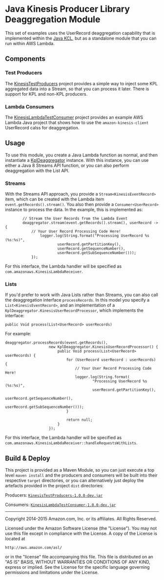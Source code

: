 # Java Kinesis Producer Library Deaggregation Module

This set of examples uses the UserRecord deaggregation capability that is implemented within the [Java KCL](https://github.com/awslabs/amazon-kinesis-client), but as a standalone module that you can run within AWS Lambda. 

## Components

### Test Producers

The [KinesisTestProducers](KinesisTestProducers) project provides a simple way to inject some KPL aggregated data into a Stream, so that you can process it later. There is support for KPL and non-KPL producers.

### Lambda Consumers

The [KinesisLambdaTestConsumer](KinesisLambdaTestConsumer) project provides an example AWS Lambda Java project that shows how to use the `amazon-kinesis-client` UserRecord calss for deaggregation.

## Usage

To use this module, you create a Java Lambda function as normal, and then instantiate a [KplDeaggregator](KinesisLambdaTestConsumer/src/main/java/com/amazonaws/KplDeaggregator.java) instance. With this instance, you can use either a Java 8 Streams API function, or you can also perform deaggregation with the List API.

### Streams

With the Streams API approach, you provide a `Stream<KinesisEventRecord>` item, which can be created with the Lambda item `event.getRecords().stream()`. You also then provide a `Consumer<UserRecord>` instance to process the data. In the example, this is implemented as:


```
		// Stream the User Records from the Lambda Event
		deaggregator.stream(event.getRecords().stream(), userRecord -> {
			// Your User Record Processing Code Here!
				logger.log(String.format("Processing UserRecord %s (%s:%s)",
						userRecord.getPartitionKey(),
						userRecord.getSequenceNumber(),
						userRecord.getSubSequenceNumber()));
			});
```

For this interface, the Lambda handler will be specified as `com.amazonaws.KinesisLambdaReceiver`.

### Lists

If you'd prefer to work with Java Lists rather than Streams, you can also call the deaggregation interface `processRecords`. In this model you specify a `List<KinesisEventRecord>`, and an implementation of a `KplDeaggregator.KinesisUserRecordProcessor`, which implements the interface:

```
public Void process(List<UserRecord> userRecords)
```

For example:

```
deaggregator.processRecords(event.getRecords(),
					new KplDeaggregator.KinesisUserRecordProcessor() {
						public Void process(List<UserRecord> userRecords) {
							for (UserRecord userRecord : userRecords) {
								// Your User Record Processing Code Here!
								logger.log(String.format(
										"Processing UserRecord %s (%s:%s)",
										userRecord.getPartitionKey(),
										userRecord.getSequenceNumber(),
										userRecord.getSubSequenceNumber()));
							}

							return null;
						}
					});
```

For this interface, the Lambda handler will be specified as `com.amazonaws.KinesisLambdaReceiver::handleRequestsWithLists`.

## Build & Deploy

This project is provided as a Maven Module, so you can just execute a top level `maven install` and the producers and consumers will be built into their respective `target` directories, or you can alternatively just deploy the artefacts provided in the project `dist` directories:

Producers: [`KinesisTestProducers-1.0.0-dev.jar`](KinesisTestProducers/dist/KinesisTestProducers-1.0.0-dev.jar)

Consumers: [`KinesisLambdaTestConsumer-1.0.0-dev.jar`](KinesisLambdaTestConsumer/dist/KinesisLambdaTestConsumer-1.0.0-dev.jar)
 
----

Copyright 2014-2015 Amazon.com, Inc. or its affiliates. All Rights Reserved.

Licensed under the Amazon Software License (the "License"). You may not use this file except in compliance with the License. A copy of the License is located at

	http://aws.amazon.com/asl/

or in the "license" file accompanying this file. This file is distributed on an "AS IS" BASIS, WITHOUT WARRANTIES OR CONDITIONS OF ANY KIND, express or implied. See the License for the specific language governing permissions and limitations under the License.